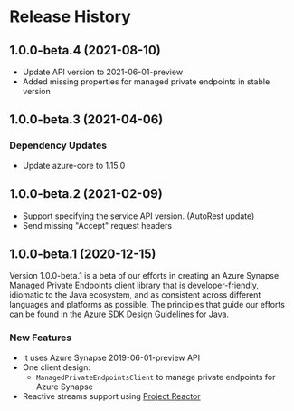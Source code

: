 # Release History

## 1.0.0-beta.4 (2021-08-10)
- Update API version to 2021-06-01-preview
- Added missing properties for managed private endpoints in stable version

## 1.0.0-beta.3 (2021-04-06)

### Dependency Updates
- Update azure-core to 1.15.0

## 1.0.0-beta.2 (2021-02-09)

- Support specifying the service API version. (AutoRest update)
- Send missing "Accept" request headers

## 1.0.0-beta.1 (2020-12-15)

Version 1.0.0-beta.1 is a beta of our efforts in creating an Azure Synapse Managed Private Endpoints client library that is developer-friendly, idiomatic to
the Java ecosystem, and as consistent across different languages and platforms as possible. The principles that guide
our efforts can be found in the
[Azure SDK Design Guidelines for Java](https://azure.github.io/azure-sdk/java_introduction.html).

### New Features

- It uses Azure Synapse 2019-06-01-preview API
- One client design:
    - `ManagedPrivateEndpointsClient` to manage private endpoints for Azure Synapse
- Reactive streams support using [Project Reactor](https://projectreactor.io/)
